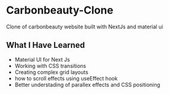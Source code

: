 # Carbonbeauty-Clone

Clone of carbonbeauty website built with NextJs and material ui

## What I Have Learned

- Material UI for Next Js
- Working with CSS transitions
- Creating complex grid layouts
- how to scroll effects using useEffect hook
- Better understading of parallex effects and CSS positioning
